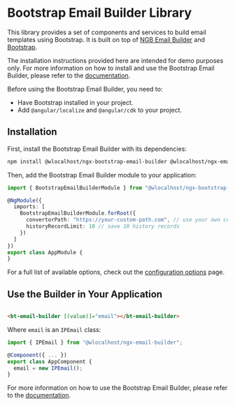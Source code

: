 # Bootstrap Email Builder Library

This library provides a set of components and services to build email templates using Bootstrap. It is built on top
of [NGB Email Builder](https://ngb.email) and [Bootstrap](https://getbootstrap.com/).

The installation instructions provided here are intended for demo purposes only. For more information on how to install
and use the Bootstrap Email Builder, please refer to
the [documentation](https://docs.ngb.email/templates/default-templates/bootstrap-email-builder).

Before using the Bootstrap Email Builder, you need to:

* Have Bootstrap installed in your project.
* Add `@angular/localize` and `@angular/cdk` to your project.

## Installation

First, install the Bootstrap Email Builder with its dependencies:

```bash
npm install @wlocalhost/ngx-bootstrap-email-builder @wlocalhost/ngx-email-builder recursive-diff
```

Then, add the Bootstrap Email Builder module to your application:

```typescript
import { BootstrapEmailBuilderModule } from "@wlocalhost/ngx-bootstrap-email-builder";

@NgModule({
  imports: [
    BootstrapEmailBuilderModule.forRoot({
      convertorPath: "https://your-custom-path.com", // use your own converter
      historyRecordLimit: 10 // save 10 history records
    })
  ]
})
export class AppModule {
}
```

For a full list of available options, check out
the [configuration options](https://docs.ngb.email/getting-started/configuration) page.

## Use the Builder in Your Application

```html

<bt-email-builder [(value)]="email"></bt-email-builder>
```

Where `email` is an `IPEmail` class:

```typescript
import { IPEmail } from "@wlocalhost/ngx-email-builder";

@Component({ ... })
export class AppComponent {
  email = new IPEmail();
}
```

For more information on how to use the Bootstrap Email Builder, please refer to
the [documentation](https://docs.ngb.email/templates/default-templates/bootstrap-email-builder).
